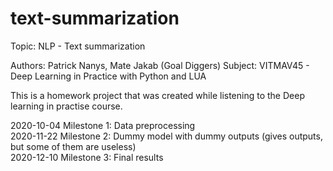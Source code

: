 # text-summarization

Topic: NLP - Text summarization

Authors: Patrick Nanys, Mate Jakab (Goal Diggers)
Subject: VITMAV45 - Deep Learning in Practice with Python and LUA

This is a homework project that was created while listening to the Deep learning in practise course.


2020-10-04 Milestone 1: Data preprocessing <br />
2020-11-22 Milestone 2: Dummy model with dummy outputs (gives outputs, but some of them are useless) <br />
2020-12-10 Milestone 3: Final results
